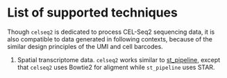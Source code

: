 # List of supported techniques

Though `celseq2` is dedicated to process CEL-Seq2 sequencing data, it is also
compatible to data generated in following contexts, because of the similar design
principles of the UMI and cell barcodes.

1. Spatial transcriptome data. `celseq2` works similar to
   [st_pipeline](https://github.com/SpatialTranscriptomicsResearch/st_pipeline),
   except that `celseq2` uses Bowtie2 for aligment while `st_pipeline` uses STAR.